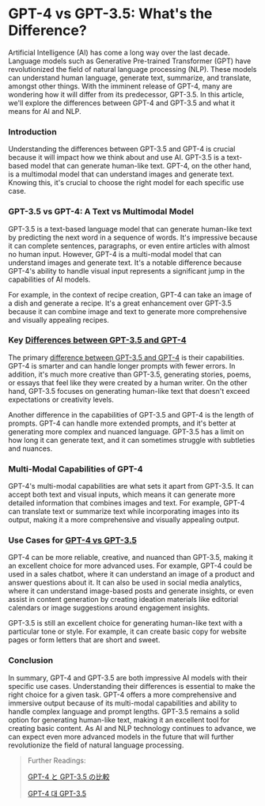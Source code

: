 # GPT-4 vs GPT-3.5: What's the Difference?

Artificial Intelligence (AI) has come a long way over the last decade. Language models such as Generative Pre-trained Transformer (GPT) have revolutionized the field of natural language processing (NLP). These models can understand human language, generate text, summarize, and translate, amongst other things. With the imminent release of GPT-4, many are wondering how it will differ from its predecessor, GPT-3.5. In this article, we'll explore the differences between GPT-4 and GPT-3.5 and what it means for AI and NLP.

### Introduction

Understanding the differences between GPT-3.5 and GPT-4 is crucial because it will impact how we think about and use AI. GPT-3.5 is a text-based model that can generate human-like text. GPT-4, on the other hand, is a multimodal model that can understand images and generate text. Knowing this, it's crucial to choose the right model for each specific use case.

### GPT-3.5 vs GPT-4: A Text vs Multimodal Model

GPT-3.5 is a text-based language model that can generate human-like text by predicting the next word in a sequence of words. It's impressive because it can complete sentences, paragraphs, or even entire articles with almost no human input. However, GPT-4 is a multi-modal model that can understand images and generate text. It's a notable difference because GPT-4's ability to handle visual input represents a significant jump in the capabilities of AI models.

For example, in the context of recipe creation, GPT-4 can take an image of a dish and generate a recipe. It's a great enhancement over GPT-3.5 because it can combine image and text to generate more comprehensive and visually appealing recipes.

### Key [Differences between GPT-3.5 and GPT-4](https://oluwaseuns-data-notes.gitbook.io/chatgpt-tips/gpt-4-vs-gpt-3.5-whats-the-difference)

The primary [difference between GPT-3.5 and GPT-4](https://docs.kanaries.net/articles/compare-gpt-4-gpt-3) is their capabilities. GPT-4 is smarter and can handle longer prompts with fewer errors. In addition, it's much more creative than GPT-3.5, generating stories, poems, or essays that feel like they were created by a human writer. On the other hand, GPT-3.5 focuses on generating human-like text that doesn't exceed expectations or creativity levels.

Another difference in the capabilities of GPT-3.5 and GPT-4 is the length of prompts. GPT-4 can handle more extended prompts, and it's better at generating more complex and nuanced language. GPT-3.5 has a limit on how long it can generate text, and it can sometimes struggle with subtleties and nuances.

### Multi-Modal Capabilities of GPT-4

GPT-4's multi-modal capabilities are what sets it apart from GPT-3.5. It can accept both text and visual inputs, which means it can generate more detailed information that combines images and text. For example, GPT-4 can translate text or summarize text while incorporating images into its output, making it a more comprehensive and visually appealing output.

### Use Cases for [GPT-4 vs GPT-3.5](https://online-data-science-adeojo.vercel.app/gpt-4-vs-gpt-3.5-whats-the-difference)

GPT-4 can be more reliable, creative, and nuanced than GPT-3.5, making it an excellent choice for more advanced uses. For example, GPT-4 could be used in a sales chatbot, where it can understand an image of a product and answer questions about it. It can also be used in social media analytics, where it can understand image-based posts and generate insights, or even assist in content generation by creating ideation materials like editorial calendars or image suggestions around engagement insights.

GPT-3.5 is still an excellent choice for generating human-like text with a particular tone or style. For example, it can create basic copy for website pages or form letters that are short and sweet.

### Conclusion

In summary, GPT-4 and GPT-3.5 are both impressive AI models with their specific use cases. Understanding their differences is essential to make the right choice for a given task. GPT-4 offers a more comprehensive and immersive output because of its multi-modal capabilities and ability to handle complex language and prompt lengths. GPT-3.5 remains a solid option for generating human-like text, making it an excellent tool for creating basic content. As AI and NLP technology continues to advance, we can expect even more advanced models in the future that will further revolutionize the field of natural language processing.

> Further Readings:
>
> [GPT-4 と GPT-3.5 の比較](https://docs.kanaries.net/ja/articles/compare-gpt-4-gpt-3)
>
> [GPT-4 대 GPT-3.5](https://docs.kanaries.net/ko/articles/compare-gpt-4-gpt-3)
